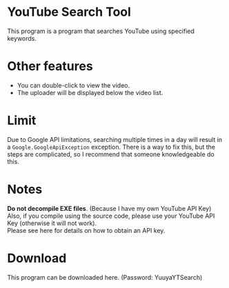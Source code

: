 # YouTube Search Tool
This program is a program that searches YouTube using specified keywords.

# Other features
* You can double-click to view the video.
* The uploader will be displayed below the video list.

# Limit
Due to Google API limitations, searching multiple times in a day will result in a ```Google.GoogleApiException``` exception. There is a way to fix this, but the steps are complicated, so I recommend that someone knowledgeable do this.

# Notes
**Do not decompile EXE files**. (Because I have my own YouTube API Key)
<br>Also, if you compile using the source code, please use your YouTube API Key (otherwise it will not work).
<br>Please see here for details on how to obtain an API key.

# Download
This program can be downloaded here. (Password: YuuyaYTSearch)
